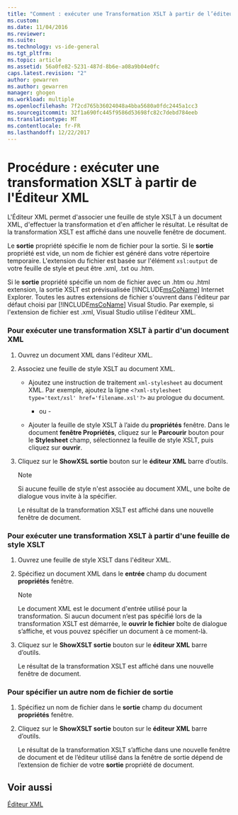 ```yaml
---
title: "Comment : exécuter une Transformation XSLT à partir de l’éditeur XML | Documents Microsoft"
ms.custom: 
ms.date: 11/04/2016
ms.reviewer: 
ms.suite: 
ms.technology: vs-ide-general
ms.tgt_pltfrm: 
ms.topic: article
ms.assetid: 56a0fe82-5231-487d-8b6e-a08a9b04e0fc
caps.latest.revision: "2"
author: gewarren
ms.author: gewarren
manager: ghogen
ms.workload: multiple
ms.openlocfilehash: 7f2cd765b36024048a4bba5680a0fdc2445a1cc3
ms.sourcegitcommit: 32f1a690fc445f9586d53698fc82c7debd784eeb
ms.translationtype: MT
ms.contentlocale: fr-FR
ms.lasthandoff: 12/22/2017
---
```

# <a name="how-to-execute-an-xslt-transformation-from-the-xml-editor"></a>Procédure : exécuter une transformation XSLT à partir de l'Éditeur XML
L'Éditeur XML permet d'associer une feuille de style XSLT à un document XML, d'effectuer la transformation et d'en afficher le résultat. Le résultat de la transformation XSLT est affiché dans une nouvelle fenêtre de document.  
  
 Le **sortie** propriété spécifie le nom de fichier pour la sortie. Si le **sortie** propriété est vide, un nom de fichier est généré dans votre répertoire temporaire. L'extension du fichier est basée sur l'élément `xsl:output` de votre feuille de style et peut être .xml, .txt ou .htm.  
  
 Si le **sortie** propriété spécifie un nom de fichier avec un .htm ou .html extension, la sortie XSLT est prévisualisée [!INCLUDE[msCoName](../xml-tools/includes/msconame_md.md)] Internet Explorer. Toutes les autres extensions de fichier s'ouvrent dans l'éditeur par défaut choisi par [!INCLUDE[msCoName](../xml-tools/includes/msconame_md.md)] Visual Studio. Par exemple, si l'extension de fichier est .xml, Visual Studio utilise l'éditeur XML.  
  
### <a name="to-execute-an-xslt-transformation-from-an-xml-document"></a>Pour exécuter une transformation XSLT à partir d'un document XML  
  
1.  Ouvrez un document XML dans l'éditeur XML.  
  
2.  Associez une feuille de style XSLT au document XML.  
  
    -   Ajoutez une instruction de traitement `xml-stylesheet` au document XML. Par exemple, ajoutez la ligne `<?xml-stylesheet type='text/xsl' href='filename.xsl'?>` au prologue du document.  
  
         - ou -  
  
    -   Ajouter la feuille de style XSLT à l’aide du **propriétés** fenêtre. Dans le document **fenêtre Propriétés**, cliquez sur le **Parcourir** bouton pour le **Stylesheet** champ, sélectionnez la feuille de style XSLT, puis cliquez sur **ouvrir**.  
  
3.  Cliquez sur le **ShowXSL sortie** bouton sur le **éditeur XML** barre d’outils.  
  
    > [!NOTE]
    >  Si aucune feuille de style n'est associée au document XML, une boîte de dialogue vous invite à la spécifier.  
    >   
    >  Le résultat de la transformation XSLT est affiché dans une nouvelle fenêtre de document.  
  
### <a name="to-execute-an-xslt-transformation-from-an-xslt-style-sheet"></a>Pour exécuter une transformation XSLT à partir d'une feuille de style XSLT  
  
1.  Ouvrez une feuille de style XSLT dans l'éditeur XML.  
  
2.  Spécifiez un document XML dans le **entrée** champ du document **propriétés** fenêtre.  
  
    > [!NOTE]
    >  Le document XML est le document d'entrée utilisé pour la transformation. Si aucun document n’est pas spécifié lors de la transformation XSLT est démarrée, le **ouvrir le fichier** boîte de dialogue s’affiche, et vous pouvez spécifier un document à ce moment-là.  
  
3.  Cliquez sur le **ShowXSLT sortie** bouton sur le **éditeur XML** barre d’outils.  
  
     Le résultat de la transformation XSLT est affiché dans une nouvelle fenêtre de document.  
  
### <a name="to-provide-a-different-output-file-name"></a>Pour spécifier un autre nom de fichier de sortie  
  
1.  Spécifiez un nom de fichier dans le **sortie** champ du document **propriétés** fenêtre.  
  
2.  Cliquez sur le **ShowXSLT sortie** bouton sur le **éditeur XML** barre d’outils.  
  
     Le résultat de la transformation XSLT s’affiche dans une nouvelle fenêtre de document et de l’éditeur utilisé dans la fenêtre de sortie dépend de l’extension de fichier de votre **sortie** propriété de document.  
  
## <a name="see-also"></a>Voir aussi  
 [Éditeur XML](../xml-tools/xml-editor.md)